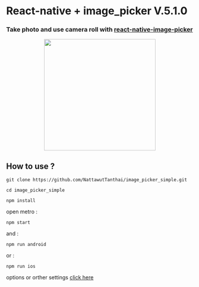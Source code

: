 # React-native + image_picker V.5.1.0
### Take photo and use camera roll with [react-native-image-picker](https://www.npmjs.com/package/react-native-image-picker)

<p align="center">
  <img width="300"src="https://github.com/NattawutTanthai/image_picker_simple/android_rec.mov">
</p>

## How to use ?
```shell
git clone https://github.com/NattawutTanthai/image_picker_simple.git
```
```shell
cd image_picker_simple
```
```shell
npm install
```
open metro : 
```shell
npm start
```
and :
```shell
npm run android
```
or :
```shell
npm run ios
```
options or orther settings [click here](https://www.npmjs.com/package/react-native-image-picker)